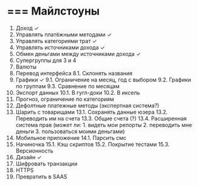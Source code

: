 ===
Майлстоуны
===

1. Доход ✓
2. Управлять платёжными методами ✓
3. Управлять категориями трат ✓
4. Управлять источниками дохода ✓
5. Обмен деньгами между источниками дохода ✓
6. Супергруппы для 3 и 4
7. Валюты
8. Перевод интерфейса
    8.1. Склонять названия
9. Графики ✓
    9.1. Ограничение на месяц, год с выбором
    9.2. Графики по группам
    9.3. Сравнение по месяцам
10. Экспорт данных
    10.1. В гугл-доки
    10.2. В иксель
11. Прогноз, ограничение по категориям
12. Дефолтные платежные методы (экспертная система?)
13. Шарить с товарищами
    13.1. Сохранять данные юзера
    13.2. Переводить им на счета
    13.3. Общие счета (?)
    13.4. Расширенная система прав (может ли: 1. видеть мои репорты 2. переводить мне деньги 3. пользоваться моими деньгами)
14. Мобильное приложение
    14.1. Парсить смс
15. Начиночка
    15.1. Кэш скриптов
    15.2. Покрытие тестами
    15.3. Версионность
16. Дизайн ✓
17. Шифровать транзакции
18. HTTPS
19. Превратить в SAAS
